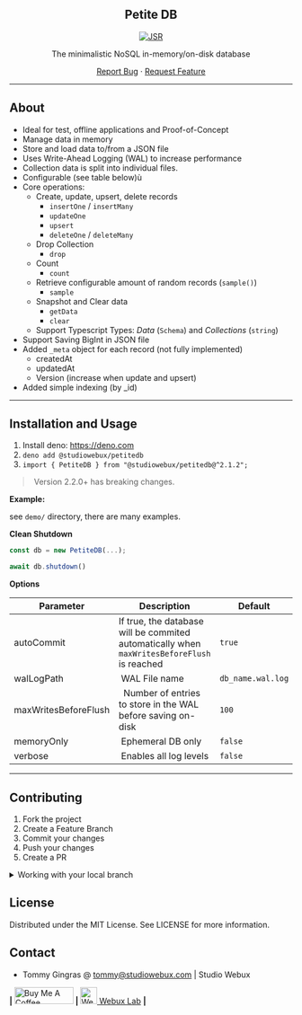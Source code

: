 <div align="center">

<h2>Petite DB</h2>

[![JSR](https://jsr.io/badges/@studiowebux/petitedb)](https://jsr.io/@studiowebux/petitedb)

<p>The minimalistic NoSQL in-memory/on-disk database</p>

<p align="center">
  <a href="https://github.com/studiowebux/petitedb/issues">Report Bug</a>
  ·
  <a href="https://github.com/studiowebux/petitedb/issues">Request Feature</a>
</p>
</div>

---

## About

- Ideal for test, offline applications and Proof-of-Concept
- Manage data in memory
- Store and load data to/from a JSON file
- Uses Write-Ahead Logging (WAL) to increase performance
- Collection data is split into individual files.
- Configurable (see table below)ù
- Core operations:
  - Create, update, upsert, delete records
    - `insertOne` / `insertMany`
    - `updateOne`
    - `upsert`
    - `deleteOne` / `deleteMany`
  - Drop Collection
    - `drop`
  - Count
    - `count`
  - Retrieve configurable amount of random records (`sample()`)
    - `sample`
  - Snapshot and Clear data
    - `getData`
    - `clear`
  - Support Typescript Types: _Data_ (`Schema`) and _Collections_ (`string`)
- Support Saving BigInt in JSON file
- Added `_meta` object for each record (not fully implemented)
  - createdAt
  - updatedAt
  - Version (increase when update and upsert)
- Added simple indexing (by _id)

---

## Installation and Usage

1. Install deno: https://deno.com
2. `deno add @studiowebux/petitedb`
3. `import { PetiteDB } from "@studiowebux/petitedb@^2.1.2";`

>  Version 2.2.0+ has breaking changes.

**Example:**

see `demo/` directory, there are many examples.

**Clean Shutdown**

```ts
const db = new PetiteDB(...);

await db.shutdown()
```

**Options**

| Parameter            | Description                                                                                 | Default           |
| -------------------- | ------------------------------------------------------------------------------------------- | ----------------- |
| autoCommit           | If true, the database will be commited automatically when `maxWritesBeforeFlush` is reached | `true`            |
| walLogPath           |  WAL File name                                                                              | `db_name.wal.log` |
| maxWritesBeforeFlush |   Number of entries to store in the WAL before saving on-disk                               | `100`             |
| memoryOnly           |  Ephemeral DB only                                                                          | `false`           |
| verbose              |  Enables all log levels                                                                     | `false`           |

---

## Contributing

1. Fork the project
2. Create a Feature Branch
3. Commit your changes
4. Push your changes
5. Create a PR

<details>
<summary>Working with your local branch</summary>

**Branch Checkout:**

```bash
git checkout -b <feature|fix|release|chore|hotfix>/prefix-name
```

> Your branch name must starts with [feature|fix|release|chore|hotfix] and use a
> / before the name; Use hyphens as separator; The prefix correspond to your
> Kanban tool id (e.g. abc-123)

**Keep your branch synced:**

```bash
git fetch origin
git rebase origin/master
```

**Commit your changes:**

```bash
git add .
git commit -m "<feat|ci|test|docs|build|chore|style|refactor|perf|BREAKING CHANGE>: commit message"
```

> Follow this convention commitlint for your commit message structure

**Push your changes:**

```bash
git push origin <feature|fix|release|chore|hotfix>/prefix-name
```

**Examples:**

```bash
git checkout -b release/v1.15.5
git checkout -b feature/abc-123-something-awesome
git checkout -b hotfix/abc-432-something-bad-to-fix
```

```bash
git commit -m "docs: added awesome documentation"
git commit -m "feat: added new feature"
git commit -m "test: added tests"
```

</details>

## License

Distributed under the MIT License. See LICENSE for more information.

## Contact

- Tommy Gingras @ tommy@studiowebux.com | Studio Webux

<div>
<b> | </b>
<a href="https://www.buymeacoffee.com/studiowebux" target="_blank"
      ><img
        src="https://cdn.buymeacoffee.com/buttons/v2/default-yellow.png"
        alt="Buy Me A Coffee"
        style="height: 30px !important; width: 105px !important"
        height="30"
        width="105"
/></a>
<b> | </b>
<a href="https://webuxlab.com" target="_blank"
      ><img
        src="https://webuxlab-static.s3.ca-central-1.amazonaws.com/logoAmpoule.svg"
        alt="Webux Logo"
        style="height: 30px !important"
        height="30"
/> Webux Lab</a>
<b> | </b>
</div>
